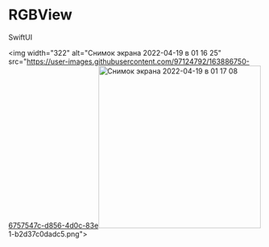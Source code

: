 # RGBView
SwiftUI


<img width="322" alt="Снимок экрана 2022-04-19 в 01 16 25" src="https://user-images.githubusercontent.com/97124792/163886750-6757547c-d856-4d0c-83e<img width="322" alt="Снимок экрана 2022-04-19 в 01 17 08" src="https://user-images.githubusercontent.com/97124792/163886757-8526767b-3aa1-47f4-9ce1-cf163a40f796.png">
1-b2d37c0dadc5.png">
